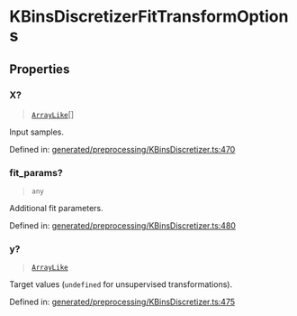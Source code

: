# KBinsDiscretizerFitTransformOptions

## Properties

### X?

> [`ArrayLike`](../types/ArrayLike.md)[]

Input samples.

Defined in:  [generated/preprocessing/KBinsDiscretizer.ts:470](https://github.com/transitive-bullshit/scikit-learn-ts/blob/92ab806/packages/sklearn/src/generated/preprocessing/KBinsDiscretizer.ts#L470)

### fit\_params?

> `any`

Additional fit parameters.

Defined in:  [generated/preprocessing/KBinsDiscretizer.ts:480](https://github.com/transitive-bullshit/scikit-learn-ts/blob/92ab806/packages/sklearn/src/generated/preprocessing/KBinsDiscretizer.ts#L480)

### y?

> [`ArrayLike`](../types/ArrayLike.md)

Target values (`undefined` for unsupervised transformations).

Defined in:  [generated/preprocessing/KBinsDiscretizer.ts:475](https://github.com/transitive-bullshit/scikit-learn-ts/blob/92ab806/packages/sklearn/src/generated/preprocessing/KBinsDiscretizer.ts#L475)
